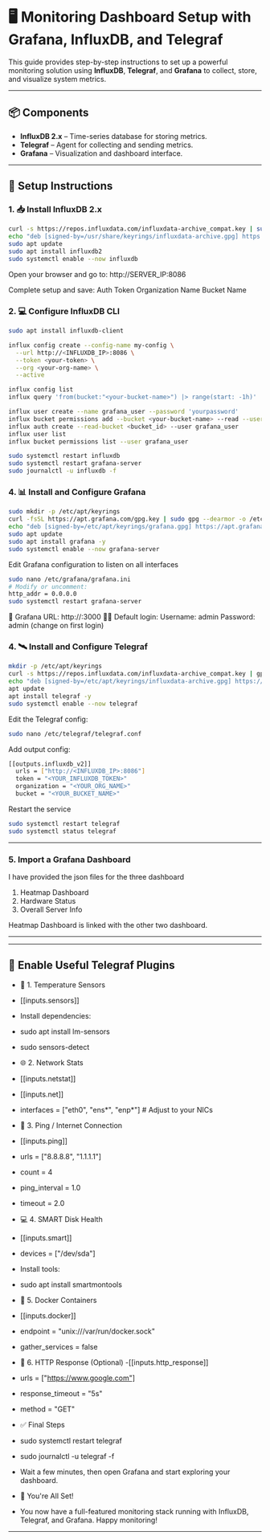 # 🖥️ Monitoring Dashboard Setup with Grafana, InfluxDB, and Telegraf

This guide provides step-by-step instructions to set up a powerful monitoring solution using **InfluxDB**, **Telegraf**, and **Grafana** to collect, store, and visualize system metrics.

---

## 📦 Components

- **InfluxDB 2.x** – Time-series database for storing metrics.
- **Telegraf** – Agent for collecting and sending metrics.
- **Grafana** – Visualization and dashboard interface.

---

## 🚀 Setup Instructions

### 1. 📥 Install InfluxDB 2.x

```bash
curl -s https://repos.influxdata.com/influxdata-archive_compat.key | sudo gpg --dearmor -o /usr/share/keyrings/influxdata-archive.gpg
echo "deb [signed-by=/usr/share/keyrings/influxdata-archive.gpg] https://repos.influxdata.com/ubuntu jammy stable" | sudo tee /etc/apt/sources.list.d/influxdata.list
sudo apt update
sudo apt install influxdb2
sudo systemctl enable --now influxdb
```
Open your browser and go to: http://SERVER_IP:8086

Complete setup and save:
Auth Token
Organization Name
Bucket Name

### 2.  💻 Configure InfluxDB CLI

```bash
sudo apt install influxdb-client

influx config create --config-name my-config \
  --url http://<INFLUXDB_IP>:8086 \
  --token <your-token> \
  --org <your-org-name> \
  --active

influx config list
influx query 'from(bucket:"<your-bucket-name>") |> range(start: -1h)'

influx user create --name grafana_user --password 'yourpassword'
influx bucket permissions add --bucket <your-bucket-name> --read --user grafana_user
influx auth create --read-bucket <bucket_id> --user grafana_user
influx user list
influx bucket permissions list --user grafana_user

sudo systemctl restart influxdb
sudo systemctl restart grafana-server
sudo journalctl -u influxdb -f
```

### 4.  📊 Install and Configure Grafana

```bash
sudo mkdir -p /etc/apt/keyrings
curl -fsSL https://apt.grafana.com/gpg.key | sudo gpg --dearmor -o /etc/apt/keyrings/grafana.gpg
echo "deb [signed-by=/etc/apt/keyrings/grafana.gpg] https://apt.grafana.com stable main" | sudo tee /etc/apt/sources.list.d/grafana.list
sudo apt update
sudo apt install grafana -y
sudo systemctl enable --now grafana-server
```
Edit Grafana configuration to listen on all interfaces

```bash
sudo nano /etc/grafana/grafana.ini
# Modify or uncomment:
http_addr = 0.0.0.0
sudo systemctl restart grafana-server
```

🔗 Grafana URL: http://<your-server-ip>:3000
🧑‍💻 Default login:
Username: admin
Password: admin (change on first login)

### 4.  🛰️ Install and Configure Telegraf
```bash
mkdir -p /etc/apt/keyrings
curl -s https://repos.influxdata.com/influxdata-archive_compat.key | gpg --dearmor > /etc/apt/keyrings/influxdata-archive.gpg
echo "deb [signed-by=/etc/apt/keyrings/influxdata-archive.gpg] https://repos.influxdata.com/ubuntu jammy stable" > /etc/apt/sources.list.d/influxdata.list
apt update
apt install telegraf -y
sudo systemctl enable --now telegraf
```
Edit the Telegraf config:
```bash
sudo nano /etc/telegraf/telegraf.conf
```
Add output config:
```bash
[[outputs.influxdb_v2]]
  urls = ["http://<INFLUXDB_IP>:8086"]
  token = "<YOUR_INFLUXDB_TOKEN>"
  organization = "<YOUR_ORG_NAME>"
  bucket = "<YOUR_BUCKET_NAME>"
```
Restart the service

```bash
sudo systemctl restart telegraf
sudo systemctl status telegraf
```

---

### 5. Import a Grafana Dashboard
I have provided the json files for the three dashboard 

1. Heatmap Dashboard
2. Hardware Status
3. Overall Server Info

Heatmap Dashboard is linked with the other two dashboard.

---

---
🔌 Enable Useful Telegraf Plugins
---


- 🧊 1. Temperature Sensors
- [[inputs.sensors]]
- Install dependencies:
- sudo apt install lm-sensors
- sudo sensors-detect

- 🌐 2. Network Stats
- [[inputs.netstat]]
- [[inputs.net]]
- interfaces = ["eth0", "ens*", "enp*"]  # Adjust to your NICs
  
- 📶 3. Ping / Internet Connection
- [[inputs.ping]]
- urls = ["8.8.8.8", "1.1.1.1"]
- count = 4
- ping_interval = 1.0
- timeout = 2.0
  
- 💻 4. SMART Disk Health
- [[inputs.smart]]
- devices = ["/dev/sda"]
- Install tools:
- sudo apt install smartmontools

- 🐳 5. Docker Containers
- [[inputs.docker]]
- endpoint = "unix:///var/run/docker.sock"
- gather_services = false
  
- 📡 6. HTTP Response (Optional)
-[[inputs.http_response]]
- urls = ["https://www.google.com"]
- response_timeout = "5s"
- method = "GET"
  
- ✅ Final Steps
- sudo systemctl restart telegraf
- sudo journalctl -u telegraf -f

- Wait a few minutes, then open Grafana and start exploring your dashboard.

- 🙌 You're All Set!
- You now have a full-featured monitoring stack running with InfluxDB, Telegraf, and Grafana. Happy monitoring!

---

